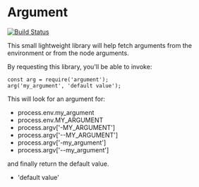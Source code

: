 # Argument
[![Build Status](https://travis-ci.org/ezzygemini/argument.svg?branch=master)](https://travis-ci.org/ezzygemini/argument)

This small lightweight library will 
help fetch arguments from the environment
or from the node arguments.

By requesting this library, you'll be able
to invoke:

```nodemon
const arg = require('argument');
arg('my_argument', 'default value');
```

This will look for an argument for:

- process.env.my_argument
- process.env.MY_ARGUMENT
- process.argv['-MY_ARGUMENT']
- process.argv['--MY_ARGUMENT']
- process.argv['-my_argument']
- process.argv['--my_argument']

and finally return the default value.

- 'default value'

